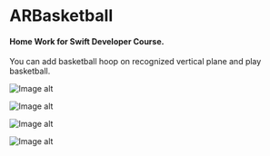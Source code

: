 # ARBasketball

#### Home Work for Swift Developer Course.

You can add basketball hoop on recognized vertical plane and play basketball.

![Image alt](https://github.com/SavK/screenshotsRepository/blob/master/ARBasketball-1.jpg?raw=true)

![Image alt](https://github.com/SavK/screenshotsRepository/blob/master/ARBasketball-2.jpg?raw=true)

![Image alt](https://github.com/SavK/screenshotsRepository/blob/master/ARBasketball-3.jpg?raw=true)

![Image alt](https://github.com/SavK/screenshotsRepository/blob/master/ARBasketball-4.jpg?raw=true)
